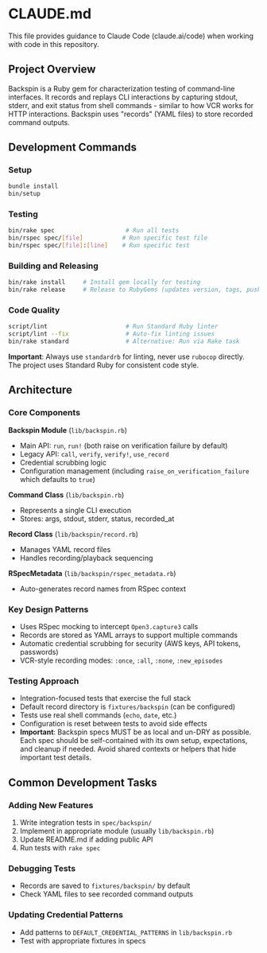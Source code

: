 # CLAUDE.md

This file provides guidance to Claude Code (claude.ai/code) when working with code in this repository.

## Project Overview

Backspin is a Ruby gem for characterization testing of command-line interfaces. It records and replays CLI interactions by capturing stdout, stderr, and exit status from shell commands - similar to how VCR works for HTTP interactions. Backspin uses "records" (YAML files) to store recorded command outputs.

## Development Commands

### Setup
```bash
bundle install
bin/setup
```

### Testing
```bash
bin/rake spec                    # Run all tests
bin/rspec spec/[file]           # Run specific test file
bin/rspec spec/[file]:[line]    # Run specific test
```

### Building and Releasing
```bash
bin/rake install     # Install gem locally for testing
bin/rake release     # Release to RubyGems (updates version, tags, pushes)
```

### Code Quality
```bash
script/lint                      # Run Standard Ruby linter
script/lint --fix                # Auto-fix linting issues
bin/rake standard                # Alternative: Run via Rake task
```

**Important**: Always use `standardrb` for linting, never use `rubocop` directly. The project uses Standard Ruby for consistent code style.

## Architecture

### Core Components

**Backspin Module** (`lib/backspin.rb`)
- Main API: `run`, `run!` (both raise on verification failure by default)
- Legacy API: `call`, `verify`, `verify!`, `use_record`
- Credential scrubbing logic
- Configuration management (including `raise_on_verification_failure` which defaults to `true`)

**Command Class** (`lib/backspin.rb`)
- Represents a single CLI execution
- Stores: args, stdout, stderr, status, recorded_at

**Record Class** (`lib/backspin/record.rb`)
- Manages YAML record files
- Handles recording/playback sequencing

**RSpecMetadata** (`lib/backspin/rspec_metadata.rb`)
- Auto-generates record names from RSpec context

### Key Design Patterns

- Uses RSpec mocking to intercept `Open3.capture3` calls
- Records are stored as YAML arrays to support multiple commands
- Automatic credential scrubbing for security (AWS keys, API tokens, passwords)
- VCR-style recording modes: `:once`, `:all`, `:none`, `:new_episodes`

### Testing Approach

- Integration-focused tests that exercise the full stack
- Default record directory is `fixtures/backspin` (can be configured)
- Tests use real shell commands (`echo`, `date`, etc.)
- Configuration is reset between tests to avoid side effects
- **Important**: Backspin specs MUST be as local and un-DRY as possible. Each spec should be self-contained with its own setup, expectations, and cleanup if needed. Avoid shared contexts or helpers that hide important test details.

## Common Development Tasks

### Adding New Features
1. Write integration tests in `spec/backspin/`
2. Implement in appropriate module (usually `lib/backspin.rb`)
3. Update README.md if adding public API
4. Run tests with `rake spec`

### Debugging Tests
- Records are saved to `fixtures/backspin/` by default
- Check YAML files to see recorded command outputs

### Updating Credential Patterns
- Add patterns to `DEFAULT_CREDENTIAL_PATTERNS` in `lib/backspin.rb`
- Test with appropriate fixtures in specs